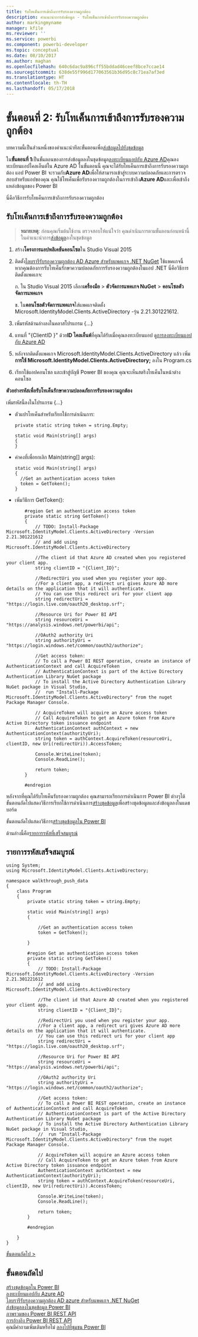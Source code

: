 ```yaml
---
title: รับโทเค็นการเข้าถึงการรับรองความถูกต้อง
description: คำแนะนำการส่งข้อมูล - รับโทเค็นการเข้าถึงการรับรองความถูกต้อง
author: markingmyname
manager: kfile
ms.reviewer: ''
ms.service: powerbi
ms.component: powerbi-developer
ms.topic: conceptual
ms.date: 08/10/2017
ms.author: maghan
ms.openlocfilehash: 640c6dac9a896cff55bddad46ceef8bce7ccae14
ms.sourcegitcommit: 638de55f996d177063561b36d95c8c71ea7af3ed
ms.translationtype: HT
ms.contentlocale: th-TH
ms.lasthandoff: 05/17/2018
---
```

# <a name="step-2-get-an-authentication-access-token"></a>ขั้นตอนที่ 2: รับโทเค็นการเข้าถึงการรับรองความถูกต้อง
บทความนี้เป็นส่วนหนึ่งของคำแนะนำทีละขั้นตอนเพื่อ[ส่งข้อมูลไปยังชุดข้อมูล](walkthrough-push-data.md)

ใน**ขั้นตอนที่ 1**เป็นขั้นตอนของการส่งข้อมูลลงในชุดข้อมูล[ลงทะเบียนแอปกับ Azure AD](walkthrough-push-data-register-app-with-azure-ad.md)คุณลงทะเบียนแอปไคลเอ็นต์ใน Azure AD ในขั้นตอนนี้ คุณจะได้รับโทเค็นการเข้าถึงการรับรองความถูกต้อง แอป Power BI จะรวมกับ**Azure AD**เพื่อให้สามารถเข้าสู่ระบบความปลอดภัยและการตรวจสอบสำหรับแอปของคุณ คุณใช้โทเค็นเพื่อรับรองความถูกต้องในการเข้าถึง**Azure AD**และเพื่อเข้าถึงแหล่งข้อมูลของ Power BI

นี่คือวิธีการรับโทเค็นการเข้าถึงการรับรองความถูกต้อง

## <a name="get-an-authentication-access-token"></a>รับโทเค็นการเข้าถึงการรับรองความถูกต้อง
> **หมายเหตุ**: ก่อนคุณเริ่มต้นใช้งาน ตรวจสอบให้แน่ใจว่า คุณดำเนินการตามขั้นตอนก่อนหน้านี้ในคำแนะนำการ[ส่งข้อมูล](walkthrough-push-data.md)ลงในชุดข้อมูล
> 
> 

1. สร้าง**โครงการแอปพลิเคชันคอนโซล**ใน Studio Visual 2015
2. ติดตั้ง[ไลบรารีรับรองความถูกต้อง AD Azure สำหรับแพคเกจ .NET NuGet](https://www.nuget.org/packages/Microsoft.IdentityModel.Clients.ActiveDirectory/) ใช้แพคเกจนี้ หากคุณต้องการรับโทเค็นรักษาความปลอดภัยการรับรองความถูกต้องในแอป .NET นี่คือวิธีการติดตั้งแพคเกจ:
   
     ก. ใน Studio Visual 2015 เลือก**เครื่องมือ** > **ตัวจัดการแพคเกจ NuGet** > **คอนโซลตัวจัดการแพคเกจ**
   
     ข. ใน**คอนโซลตัวจัดการแพคเกจ**ใส่แพคเกจติดตั้ง Microsoft.IdentityModel.Clients.ActiveDirectory -รุ่น 2.21.301221612.
3. เพิ่มรหัสด้านล่างลงในคลาสโปรแกรม {...}
4. แทนที่ "{ClientID }" ด้วย**ID ไคลเอ็นต์**ที่คุณได้รับเมื่อคุณลงทะเบียนแอป ดู[การลงทะเบียนแอปกับ Azure AD](walkthrough-push-data-register-app-with-azure-ad.md)
5. หลังจากติดตั้งแพคเกจ Microsoft.IdentityModel.Clients.ActiveDirectory แล้ว เพิ่ม**การใช้ Microsoft.IdentityModel.Clients.ActiveDirectory;** ลงใน Program.cs
6. เรียกใช้แอปคอนโซล และเข้าสู่บัญชี Power BI ของคุณ คุณจะเห็นสตริงโทเค็นในหน้าต่างคอนโซล

**ตัวอย่างรหัสเพื่อรับโทเค็นรักษาความปลอดภัยการรับรองความถูกต้อง**

เพิ่มรหัสนี้ลงในโปรแกรม {...}

* ตัวแปรโทเค็นสำหรับเรียกใช้การดำเนินการ:
  
  ```
  private static string token = string.Empty;
  
  static void Main(string[] args)
  {
  }
  ```
* ค่าคงที่เพื่อยกเลิก Main(string[] args):
  
  ```
  static void Main(string[] args)
  {
    //Get an authentication access token
    token = GetToken();
  }
  ```
* เพิ่มวิธีการ GetToken():

```
       #region Get an authentication access token
       private static string GetToken()
       {
           // TODO: Install-Package Microsoft.IdentityModel.Clients.ActiveDirectory -Version 2.21.301221612
           // and add using Microsoft.IdentityModel.Clients.ActiveDirectory

           //The client id that Azure AD created when you registered your client app.
           string clientID = "{Client_ID}";

           //RedirectUri you used when you register your app.
           //For a client app, a redirect uri gives Azure AD more details on the application that it will authenticate.
           // You can use this redirect uri for your client app
           string redirectUri = "https://login.live.com/oauth20_desktop.srf";

           //Resource Uri for Power BI API
           string resourceUri = "https://analysis.windows.net/powerbi/api";

           //OAuth2 authority Uri
           string authorityUri = "https://login.windows.net/common/oauth2/authorize";

           //Get access token:
           // To call a Power BI REST operation, create an instance of AuthenticationContext and call AcquireToken
           // AuthenticationContext is part of the Active Directory Authentication Library NuGet package
           // To install the Active Directory Authentication Library NuGet package in Visual Studio,
           //  run "Install-Package Microsoft.IdentityModel.Clients.ActiveDirectory" from the nuget Package Manager Console.

           // AcquireToken will acquire an Azure access token
           // Call AcquireToken to get an Azure token from Azure Active Directory token issuance endpoint
           AuthenticationContext authContext = new AuthenticationContext(authorityUri);
           string token = authContext.AcquireToken(resourceUri, clientID, new Uri(redirectUri)).AccessToken;

           Console.WriteLine(token);
           Console.ReadLine();

           return token;
       }

       #endregion
```

หลังจากที่คุณได้รับโทเค็นรับรองความถูกต้อง คุณสามารถเรียกการดำเนินการ Power BI ต่างๆได้ ขั้นตอนถัดไปแสดงวิธีการเรียกใช้การดำเนินการ[สร้างชุดข้อมูล](https://msdn.microsoft.com/library/mt203562.aspx)เพื่อสร้างชุดข้อมูลและส่งข้อมูลลงในแดชบอร์ด

ขั้นตอนถัดไปแสดงวิธีการ[สร้างชุดข้อมูลใน Power BI](walkthrough-push-data-create-dataset.md)

ด้านล่างนี้คือ[รายการรหัสที่เสร็จสมบูรณ์](#code)

<a name="code"/>

## <a name="complete-code-listing"></a>รายการรหัสเสร็จสมบูรณ์
    using System;
    using Microsoft.IdentityModel.Clients.ActiveDirectory;

    namespace walkthrough_push_data
    {
        class Program
        {
            private static string token = string.Empty;

            static void Main(string[] args)
            {

                //Get an authentication access token
                token = GetToken();

            }

            #region Get an authentication access token
            private static string GetToken()
            {
                // TODO: Install-Package Microsoft.IdentityModel.Clients.ActiveDirectory -Version 2.21.301221612
                // and add using Microsoft.IdentityModel.Clients.ActiveDirectory

                //The client id that Azure AD created when you registered your client app.
                string clientID = "{Client_ID}";

                //RedirectUri you used when you register your app.
                //For a client app, a redirect uri gives Azure AD more details on the application that it will authenticate.
                // You can use this redirect uri for your client app
                string redirectUri = "https://login.live.com/oauth20_desktop.srf";

                //Resource Uri for Power BI API
                string resourceUri = "https://analysis.windows.net/powerbi/api";

                //OAuth2 authority Uri
                string authorityUri = "https://login.windows.net/common/oauth2/authorize";

                //Get access token:
                // To call a Power BI REST operation, create an instance of AuthenticationContext and call AcquireToken
                // AuthenticationContext is part of the Active Directory Authentication Library NuGet package
                // To install the Active Directory Authentication Library NuGet package in Visual Studio,
                //  run "Install-Package Microsoft.IdentityModel.Clients.ActiveDirectory" from the nuget Package Manager Console.

                // AcquireToken will acquire an Azure access token
                // Call AcquireToken to get an Azure token from Azure Active Directory token issuance endpoint
                AuthenticationContext authContext = new AuthenticationContext(authorityUri);
                string token = authContext.AcquireToken(resourceUri, clientID, new Uri(redirectUri)).AccessToken;

                Console.WriteLine(token);
                Console.ReadLine();

                return token;
            }

            #endregion

        }
    }


[ขั้นตอนถัดไป >](walkthrough-push-data-create-dataset.md)

## <a name="next-steps"></a>ขั้นตอนถัดไป
[สร้างชุดข้อมูลใน Power BI](walkthrough-push-data-create-dataset.md)  
[ลงทะเบียนแอปกับ Azure AD](walkthrough-push-data-register-app-with-azure-ad.md)  
[ไลบรารีรับรองความถูกต้อง AD azure สำหรับแพคเกจ .NET NuGet](https://www.nuget.org/packages/Microsoft.IdentityModel.Clients.ActiveDirectory/)  
[ส่งข้อมูลลงในชุดข้อมูล Power BI](walkthrough-push-data.md)  
[ภาพรวมของ Power BI REST API](overview-of-power-bi-rest-api.md)  
[การอ้างอิง Power BI REST API](https://msdn.microsoft.com/library/mt147898.aspx)  
คุณมีคำถามเพิ่มเติมหรือไม่ [ลองไปที่ชุมชน Power BI](http://community.powerbi.com/)

